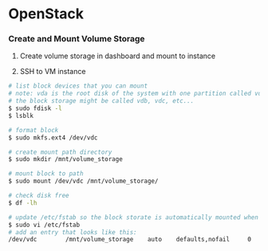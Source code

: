 # OpenStack

### Create and Mount Volume Storage
1. Create volume storage in dashboard and mount to instance

2. SSH to VM instance
```sh
# list block devices that you can mount
# note: vda is the root disk of the system with one partition called vda1
# the block storage might be called vdb, vdc, etc...
$ sudo fdisk -l
$ lsblk

# format block
$ sudo mkfs.ext4 /dev/vdc

# create mount path directory
$ sudo mkdir /mnt/volume_storage

# mount block to path
$ sudo mount /dev/vdc /mnt/volume_storage/

# check disk free 
$ df -lh

# update /etc/fstab so the block storate is automatically mounted when rebooted
$ sudo vi /etc/fstab
# add an entry that looks like this: 
/dev/vdc        /mnt/volume_storage    auto    defaults,nofail     0       0

```
